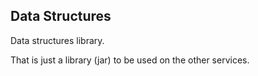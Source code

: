 ## Data Structures

Data structures library.

That is just a library (jar) to be used on the other services.